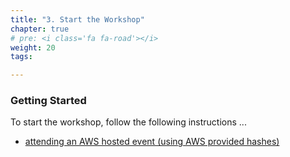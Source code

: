 ```yaml
---
title: "3. Start the Workshop"
chapter: true
# pre: <i class='fa fa-road'></i>
weight: 20
tags:

---
```


### Getting Started


To start the workshop, follow the following instructions ...

* [attending an AWS hosted event (using AWS provided hashes)](./aws_event/index.en.md) 




